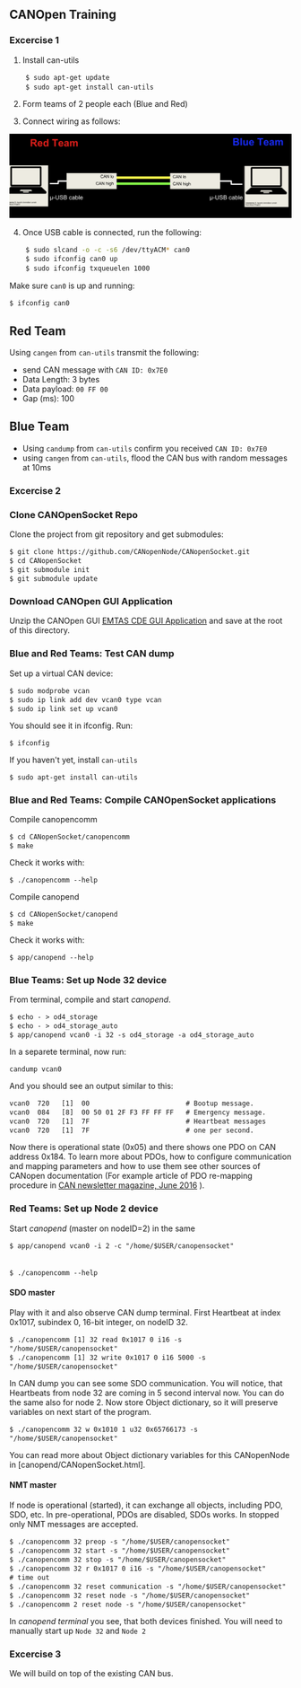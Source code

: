 CANOpen Training
-----------------------------------

### Excercise 1

1. Install can-utils
```sh
    $ sudo apt-get update
    $ sudo apt-get install can-utils
```
2. Form teams of 2 people each (Blue and Red)

3. Connect wiring as follows:

![alt text](img/red_blue_teams.png)

4. Once USB cable is connected, run the following:

```sh
    $ sudo slcand -o -c -s6 /dev/ttyACM* can0
    $ sudo ifconfig can0 up
    $ sudo ifconfig txqueuelen 1000 
```

Make sure `can0` is up and running:
    
    $ ifconfig can0
    

## Red Team

Using `cangen` from `can-utils` transmit the following:
- send CAN message with `CAN ID: 0x7E0`
- Data Length: 3 bytes
- Data payload: `00 FF 00`
- Gap (ms): 100

## Blue Team

- Using `candump` from `can-utils` confirm you received `CAN ID: 0x7E0`
- using `cangen` from `can-utils`, flood the CAN bus with random messages at 10ms


### Excercise 2

### Clone CANOpenSocket Repo

Clone the project from git repository and get submodules:

    $ git clone https://github.com/CANopenNode/CANopenSocket.git
    $ cd CANopenSocket
    $ git submodule init
    $ git submodule update


### Download CANOpen GUI Application

Unzip the CANOpen GUI [EMTAS CDE GUI Application](zipped_archives/linux-emtas-cde-2_8_2.zip) and save at the root of this directory.

### Blue and Red Teams: Test CAN dump

Set up a virtual CAN device:

    $ sudo modprobe vcan
    $ sudo ip link add dev vcan0 type vcan
    $ sudo ip link set up vcan0
    
You should see it in ifconfig.  Run:

    $ ifconfig

If you haven't yet, install `can-utils`

    $ sudo apt-get install can-utils

### Blue and Red Teams: Compile CANOpenSocket applications

Compile canopencomm

    $ cd CANopenSocket/canopencomm
    $ make

Check it works with:

    $ ./canopencomm --help
    
Compile canopend

    $ cd CANopenSocket/canopend
    $ make

Check it works with:

    $ app/canopend --help


### Blue Teams: Set up Node 32 device

From terminal, compile and start *canopend*.

    $ echo - > od4_storage
    $ echo - > od4_storage_auto
    $ app/canopend vcan0 -i 32 -s od4_storage -a od4_storage_auto

In a separete terminal, now run: 

    candump vcan0
    
And you should see an output similar to this:

    vcan0  720   [1]  00                        # Bootup message.
    vcan0  084   [8]  00 50 01 2F F3 FF FF FF   # Emergency message.
    vcan0  720   [1]  7F                        # Heartbeat messages
    vcan0  720   [1]  7F                        # one per second.


Now there is operational state (0x05) and there shows one PDO on CAN
address 0x184. To learn more about PDOs, how to configure communication
and mapping parameters and how to use them see other sources of CANopen
documentation (For example article of PDO re-mapping procedure in [CAN
newsletter magazine, June 2016](http://can-newsletter.org/engineering/engineering-miscellaneous/160601_can-newsletter-magazine-june-2016) ).

### Red Teams: Set up Node 2 device

Start *canopend* (master on nodeID=2) in the same

    $ app/canopend vcan0 -i 2 -c "/home/$USER/canopensocket"


    $ ./canopencomm --help

#### SDO master

Play with it and also observe CAN dump terminal. First Heartbeat at
index 0x1017, subindex 0, 16-bit integer, on nodeID 32.

    $ ./canopencomm [1] 32 read 0x1017 0 i16 -s "/home/$USER/canopensocket"
    $ ./canopencomm [1] 32 write 0x1017 0 i16 5000 -s "/home/$USER/canopensocket"

In CAN dump you can see some SDO communication. You will notice, that
Heartbeats from node 32 are coming in 5 second interval now. You can do
the same also for node 2. Now store Object dictionary, so it will preserve
variables on next start of the program.

    $ ./canopencomm 32 w 0x1010 1 u32 0x65766173 -s "/home/$USER/canopensocket"

You can read more about Object dictionary variables for this
CANopenNode in [canopend/CANopenSocket.html].


#### NMT master
If node is operational (started), it can exchange all objects, including
PDO, SDO, etc. In pre-operational, PDOs are disabled, SDOs works. In stopped
only NMT messages are accepted.

    $ ./canopencomm 32 preop -s "/home/$USER/canopensocket"
    $ ./canopencomm 32 start -s "/home/$USER/canopensocket"
    $ ./canopencomm 32 stop -s "/home/$USER/canopensocket"
    $ ./canopencomm 32 r 0x1017 0 i16 -s "/home/$USER/canopensocket"		# time out
    $ ./canopencomm 32 reset communication -s "/home/$USER/canopensocket"
    $ ./canopencomm 32 reset node -s "/home/$USER/canopensocket"
    $ ./canopencomm 2 reset node -s "/home/$USER/canopensocket"

In *canopend terminal* you see, that both devices finished. You will need to manually start up `Node 32` and `Node 2`

### Excercise 3

We will build on top of the existing CAN bus.

